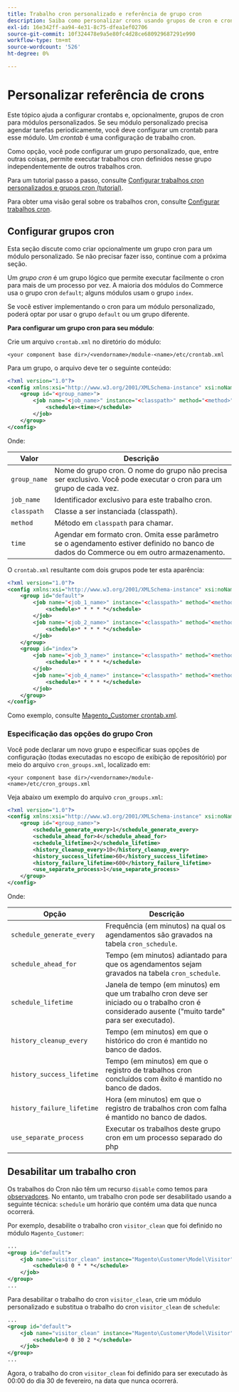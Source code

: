 ```yaml
---
title: Trabalho cron personalizado e referência de grupo cron
description: Saiba como personalizar crons usando grupos de cron e crontabs no Adobe Commerce. Descubra a configuração de módulo personalizado e de tarefa agendada.
exl-id: 16e342ff-aa94-4e31-8c75-dfea1ef02706
source-git-commit: 10f324478e9a5e80fc4d28ce680929687291e990
workflow-type: tm+mt
source-wordcount: '526'
ht-degree: 0%

---
```


# Personalizar referência de crons

Este tópico ajuda a configurar crontabs e, opcionalmente, grupos de cron para módulos personalizados. Se seu módulo personalizado precisa agendar tarefas periodicamente, você deve configurar um crontab para esse módulo. Um _crontab_ é uma configuração de trabalho cron.

Como opção, você pode configurar um grupo personalizado, que, entre outras coisas, permite executar trabalhos cron definidos nesse grupo independentemente de outros trabalhos cron.

Para um tutorial passo a passo, consulte [Configurar trabalhos cron personalizados e grupos cron (tutorial)](custom-cron-tutorial.md).

Para obter uma visão geral sobre os trabalhos cron, consulte [Configurar trabalhos cron](../cli/configure-cron-jobs.md).

## Configurar grupos cron

Esta seção discute como criar opcionalmente um grupo cron para um módulo personalizado. Se não precisar fazer isso, continue com a próxima seção.

Um _grupo cron_ é um grupo lógico que permite executar facilmente o cron para mais de um processo por vez. A maioria dos módulos do Commerce usa o grupo cron `default`; alguns módulos usam o grupo `index`.

Se você estiver implementando o cron para um módulo personalizado, poderá optar por usar o grupo `default` ou um grupo diferente.

**Para configurar um grupo cron para seu módulo**:

Crie um arquivo `crontab.xml` no diretório do módulo:

```text
<your component base dir>/<vendorname>/module-<name>/etc/crontab.xml
```

Para um grupo, o arquivo deve ter o seguinte conteúdo:

```xml
<?xml version="1.0"?>
<config xmlns:xsi="http://www.w3.org/2001/XMLSchema-instance" xsi:noNamespaceSchemaLocation="urn:magento:module:Magento_Cron:etc/crontab.xsd">
    <group id="<group_name>">
        <job name="<job_name>" instance="<classpath>" method="<method>">
            <schedule><time></schedule>
        </job>
    </group>
</config>
```

Onde:

| Valor | Descrição |
|---|---|
| `group_name` | Nome do grupo cron. O nome do grupo não precisa ser exclusivo. Você pode executar o cron para um grupo de cada vez. |
| `job_name` | Identificador exclusivo para este trabalho cron. |
| `classpath` | Classe a ser instanciada (classpath). |
| `method` | Método em `classpath` para chamar. |
| `time` | Agendar em formato cron. Omita esse parâmetro se o agendamento estiver definido no banco de dados do Commerce ou em outro armazenamento. |

O `crontab.xml` resultante com dois grupos pode ter esta aparência:

```xml
<?xml version="1.0"?>
<config xmlns:xsi="http://www.w3.org/2001/XMLSchema-instance" xsi:noNamespaceSchemaLocation="urn:magento:module:Magento_Cron:etc/crontab.xsd">
    <group id="default">
        <job name="<job_1_name>" instance="<classpath>" method="<method_name>">
            <schedule>* * * * *</schedule>
        </job>
        <job name="<job_2_name>" instance="<classpath>" method="<method_name>">
            <schedule>* * * * *</schedule>
        </job>
    </group>
    <group id="index">
        <job name="<job_3_name>" instance="<classpath>" method="<method_name>">
            <schedule>* * * * *</schedule>
        </job>
        <job name="<job_4_name>" instance="<classpath>" method="<method_name>">
            <schedule>* * * * *</schedule>
        </job>
    </group>
</config>
```

Como exemplo, consulte [Magento_Customer crontab.xml](https://github.com/magento/magento2/blob/2.4/app/code/Magento/Customer/etc/crontab.xml).

### Especificação das opções do grupo Cron

Você pode declarar um novo grupo e especificar suas opções de configuração (todas executadas no escopo de exibição de repositório) por meio do arquivo `cron_groups.xml`, localizado em:

```text
<your component base dir>/<vendorname>/module-<name>/etc/cron_groups.xml
```

Veja abaixo um exemplo do arquivo `cron_groups.xml`:

```xml
<?xml version="1.0"?>
<config xmlns:xsi="http://www.w3.org/2001/XMLSchema-instance" xsi:noNamespaceSchemaLocation="urn:magento:module:Magento_Cron:etc/cron_groups.xsd">
    <group id="<group_name>">
        <schedule_generate_every>1</schedule_generate_every>
        <schedule_ahead_for>4</schedule_ahead_for>
        <schedule_lifetime>2</schedule_lifetime>
        <history_cleanup_every>10</history_cleanup_every>
        <history_success_lifetime>60</history_success_lifetime>
        <history_failure_lifetime>600</history_failure_lifetime>
        <use_separate_process>1</use_separate_process>
    </group>
</config>
```

Onde:

| Opção | Descrição |
| -------------------------- | ------------------------------------------------------------------------------------------------------ |
| `schedule_generate_every` | Frequência (em minutos) na qual os agendamentos são gravados na tabela `cron_schedule`. |
| `schedule_ahead_for` | Tempo (em minutos) adiantado para que os agendamentos sejam gravados na tabela `cron_schedule`. |
| `schedule_lifetime` | Janela de tempo (em minutos) em que um trabalho cron deve ser iniciado ou o trabalho cron é considerado ausente (&quot;muito tarde&quot; para ser executado). |
| `history_cleanup_every` | Tempo (em minutos) em que o histórico do cron é mantido no banco de dados. |
| `history_success_lifetime` | Tempo (em minutos) em que o registro de trabalhos cron concluídos com êxito é mantido no banco de dados. |
| `history_failure_lifetime` | Hora (em minutos) em que o registro de trabalhos cron com falha é mantido no banco de dados. |
| `use_separate_process` | Executar os trabalhos deste grupo cron em um processo separado do php |

## Desabilitar um trabalho cron

Os trabalhos do Cron não têm um recurso `disable` como temos para [observadores](https://developer.adobe.com/commerce/php/development/components/events-and-observers/#observers). No entanto, um trabalho cron pode ser desabilitado usando a seguinte técnica: `schedule` um horário que contém uma data que nunca ocorrerá.

Por exemplo, desabilite o trabalho cron `visitor_clean` que foi definido no módulo `Magento_Customer`:

```xml
...
<group id="default">
    <job name="visitor_clean" instance="Magento\Customer\Model\Visitor" method="clean">
        <schedule>0 0 * * *</schedule>
    </job>
</group>
...
```

Para desabilitar o trabalho do cron `visitor_clean`, crie um módulo personalizado e substitua o trabalho do cron `visitor_clean` de `schedule`:

```xml
...
<group id="default">
    <job name="visitor_clean" instance="Magento\Customer\Model\Visitor" method="clean">
        <schedule>0 0 30 2 *</schedule>
    </job>
</group>
...
```

Agora, o trabalho do cron `visitor_clean` foi definido para ser executado às 00:00 do dia 30 de fevereiro, na data que nunca ocorrerá.
